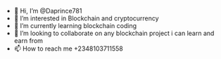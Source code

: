 - 👋 Hi, I’m @Daprince781
- 👀 I’m interested in Blockchain and cryptocurrency
- 🌱 I’m currently learning blockchain coding
- 💞️ I’m looking to collaborate on any blockchain project i can learn and earn from
- 📫 How to reach me +2348103711558

<!---
Daprince781/Daprince781 is a ✨ special ✨ repository because its `README.md` (this file) appears on your GitHub profile.
You can click the Preview link to take a look at your changes.
--->
